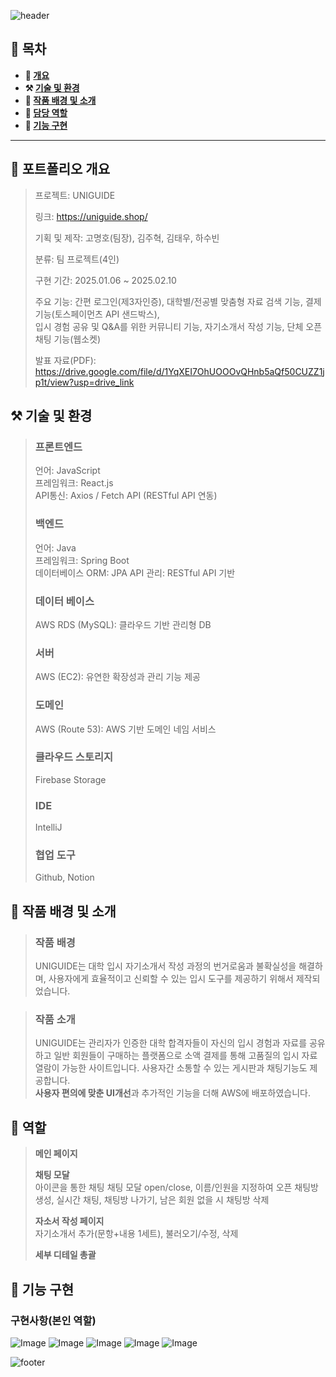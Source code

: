 ![header](https://capsule-render.vercel.app/api?type=waving&color=6053d5&height=200&section=header&text=UNIGUIDE&fontSize=70)

## **📖 목차**

<b>
  
- 📝 [개요](#-포트폴리오-개요)
- ⚒️ [기술 및 환경](#%EF%B8%8F-기술-및-환경)
- 📃 [작품 배경 및 소개](#-작품-배경-및-소개)
- 🍋 [담당 역할](#-역할)
- 🔎 [기능 구현](#-기능-구현)
</b>

---

## **📝 포트폴리오 개요**

> 프로젝트: UNIGUIDE
>
> 링크: https://uniguide.shop/
> 
> 기획 및 제작: 고명호(팀장), 김주혁, 김태우, 하수빈
>
> 분류: 팀 프로젝트(4인)
>
> 구현 기간: 2025.01.06 ~ 2025.02.10
>
> 주요 기능: 간편 로그인(제3자인증), 대학별/전공별 맞춤형 자료 검색 기능, 결제 기능(토스페이먼츠 API 샌드박스),</br> 입시 경험 공유 및 Q&A를 위한 커뮤니티 기능, 자기소개서 작성 기능, 단체 오픈 채팅 기능(웹소켓)
>
> 발표 자료(PDF): https://drive.google.com/file/d/1YqXEI7OhUOOOvQHnb5aQf50CUZZ1jp1t/view?usp=drive_link


## **⚒️ 기술 및 환경**
> ### 프론트엔드
> 언어: JavaScript</br>
> 프레임워크: React.js</br>
> API통신: Axios / Fetch API (RESTful API 연동)</br>
> ### 백엔드
> 언어: Java</br>
> 프레임워크: Spring Boot</br>
> 데이터베이스 ORM: JPA
> API 관리: RESTful API 기반
> ### 데이터 베이스
> AWS RDS (MySQL): 클라우드 기반 관리형 DB
> ### 서버
> AWS (EC2): 유연한 확장성과 관리 기능 제공
> ### 도메인
> AWS (Route 53): AWS 기반 도메인 네임 서비스
> ### 클라우드 스토리지
> Firebase Storage
> ### IDE
> IntelliJ
> ### 협업 도구
> Github, Notion

## **📃 작품 배경 및 소개**
> ### 작품 배경
> 
> UNIGUIDE는 대학 입시 자기소개서 작성 과정의 번거로움과 불확실성을 해결하며, 사용자에게 효율적이고 신뢰할 수 있는 입시 도구를 제공하기 위해서 제작되었습니다. 

> ### 작품 소개
>
> UNIGUIDE는 관리자가 인증한 대학 합격자들이 자신의 입시 경험과 자료를 공유하고 일반 회원들이 구매하는 플랫폼으로 소액 결제를 통해 고품질의 입시 자료 열람이 가능한 사이트입니다. 사용자간 소통할 수 있는 게시판과 채팅기능도 제공합니다.</br>
> **사용자 편의에 맞춘 UI개선**과 추가적인 기능을 더해 AWS에 배포하였습니다.

## **🍋 역할**
>
> **메인 페이지**</br>
>
> **채팅 모달**</br>
> 아이콘을 통한 채팅 채팅 모달 open/close, 이름/인원을 지정하여 오픈 채팅방 생성, 실시간 채팅, 채팅방 나가기, 남은 회원 없을 시 채팅방 삭제
>
> **자소서 작성 페이지**</br>
> 자기소개서 추가(문항+내용 1세트), 불러오기/수정, 삭제
>
> **세부 디테일 총괄**

## **🔎 기능 구현**
### **구현사항(본인 역할)**
![Image](https://github.com/user-attachments/assets/13bdaf77-f33e-4465-b0ba-f1b5474995f6)
![Image](https://github.com/user-attachments/assets/54776e37-433c-4ae5-872d-9dfe0f91a99f)
![Image](https://github.com/user-attachments/assets/e907b593-004e-49bd-b64e-881e7d0f62a4)
![Image](https://github.com/user-attachments/assets/4da97c77-c59e-4cd7-b7aa-fe3a0960fe9f)
![Image](https://github.com/user-attachments/assets/e3b9c83d-238d-40b5-b75d-6f4f7437bbb3)

![footer](https://capsule-render.vercel.app/api?type=waving&height=150&color=6053d5&fontAlign=50&textBg=false&section=footer&fontSize=61&fontAlignY=42)
